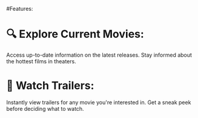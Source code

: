 #Features:
# 🔍 Explore Current Movies:

Access up-to-date information on the latest releases.
Stay informed about the hottest films in theaters.
# 🎥 Watch Trailers:

Instantly view trailers for any movie you're interested in.
Get a sneak peek before deciding what to watch.
